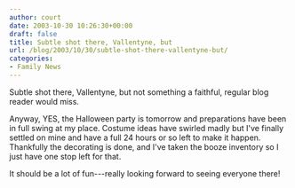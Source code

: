 ```yaml
---
author: court
date: 2003-10-30 10:26:30+00:00
draft: false
title: Subtle shot there, Vallentyne, but
url: /blog/2003/10/30/subtle-shot-there-vallentyne-but/
categories:
- Family News
---
```


Subtle shot there, Vallentyne, but not something a faithful, regular blog reader would miss.

Anyway, YES, the Halloween party is tomorrow and preparations have been in full swing at my place. Costume ideas have swirled madly but I've finally settled on mine and have a full 24 hours or so left to make it happen. Thankfully the decorating is done, and I've taken the booze inventory so I just have one stop left for that.

It should be a lot of fun---really looking forward to seeing everyone there!
